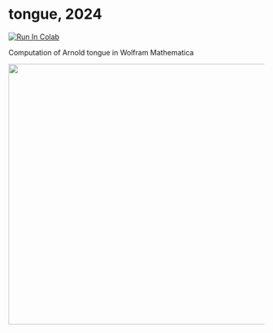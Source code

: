 # tongue, 2024

[![Run In Colab](https://colab.research.google.com/assets/colab-badge.svg)](https://colab.research.google.com/github/i-a-morozov/tongue/blob/main/ArnoldTongue.ipynb)

Computation of Arnold tongue in Wolfram Mathematica


<p align="center">
  <img width="512" height="512" src="https://github.com/i-a-morozov/tongue/blob/main/tongue.png">
</p>



